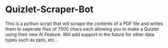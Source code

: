 # Quizlet-Scraper-Bot
This is a python script that will scrape the contents of a PDF file and writes them to seperate files of 7500 chars each allowing you to make a Quizlet using their new AI Feature. Will add support in the future for other data types such as pptx, etc...
